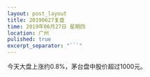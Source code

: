 ```yaml
---
layout: post_layout
title: 20190627复盘
time: 2019年06月27日 星期四
location: 广州
pulished: true
excerpt_separator: "```"
---
```



 今天大盘上涨约0.8%，茅台盘中股价超过1000元。
 
